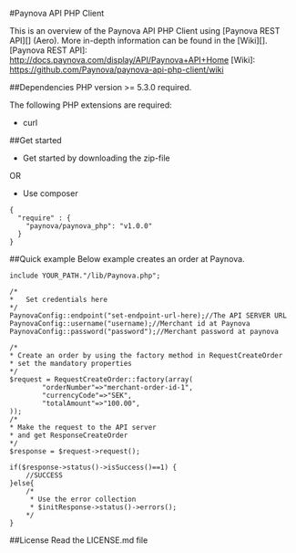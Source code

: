 #Paynova API PHP Client

This is an overview of the Paynova API PHP Client using [Paynova REST API][] (Aero). More in-depth information can be found in the [Wiki][].
[Paynova REST API]: http://docs.paynova.com/display/API/Paynova+API+Home
[Wiki]: https://github.com/Paynova/paynova-api-php-client/wiki

##Dependencies
PHP version >= 5.3.0 required.

The following PHP extensions are required:
* curl

##Get started
* Get started by downloading the zip-file

OR

* Use composer 
```
{
  "require" : {
    "paynova/paynova_php": "v1.0.0"
  }
}
```


##Quick example
Below example creates an order at Paynova.
```
include YOUR_PATH."/lib/Paynova.php";

/*
*	Set credentials here
*/
PaynovaConfig::endpoint("set-endpoint-url-here);//The API SERVER URL
PaynovaConfig::username("username);//Merchant id at Paynova
PaynovaConfig::password("password");//Merchant password at paynova

/*
* Create an order by using the factory method in RequestCreateOrder
* set the mandatory properties
*/
$request = RequestCreateOrder::factory(array(
		"orderNumber"=>"merchant-order-id-1",
		"currencyCode"=>"SEK",
		"totalAmount"=>"100.00",
));
/*
* Make the request to the API server
* and get ResponseCreateOrder
*/
$response = $request->request();

if($response->status()->isSuccess()==1) {
	//SUCCESS
}else{
	/*
	 * Use the error collection
	 * $initResponse->status()->errors();
	*/
}
```


##License
Read the LICENSE.md file